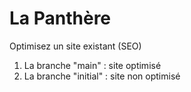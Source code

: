 # La Panthère

Optimisez un site existant (SEO)

1. La branche "main" : site optimisé
2. La branche "initial" : site non optimisé